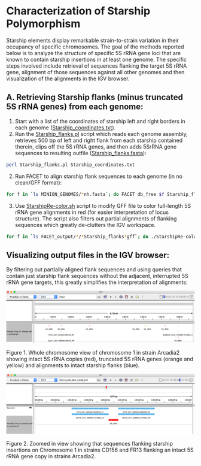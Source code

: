 # Characterization of Starship Polymorphism
Starship elements display remarkable strain-to-strain variation in their occupancy of specific chromosomes. The goal of the methods reported below is to analyze the structure of specific 5S rRNA gene loci that are known to contain starship insertions in at least one genome. The specific steps involved include retrieval of sequences flanking the target 5S rRNA gene, alignment of those sequences against all other genomes and then visualization of the alignments in the IGV browser.

## A. Retrieving Starship flanks (minus truncated 5S rRNA genes) from each genome:

1. Start with a list of the coordinates of starship left and right borders in each genome ([Starship_coordinates.txt](/data/Starship_coordinates.txt)).
2. Run the [Starship_flanks.pl](/scripts/Starship_flanks.pl) script which reads each genome assembly, retrieves 500 bp of left and right flank from each starship contained therein, clips off the 5S rRNA genes, and then adds 5SrRNA gene sequences to resulting outfile ([Starship_flanks.fasta](/data/Starship_flanks.fasta)):
```bash
perl Starship_flanks.pl Starship_coordinates.txt
```
2. Run FACET to align starship flank sequences to each genome (in no clean/GFF format):
```bash
for f in `ls MINION_GENOMES/*nh.fasta`; do FACET db_free $f Starship_flanks.fasta -nc -g; done
```
3. Use [StarshipRe-color.sh](/scripts/StarshipRe-color.sh) script to modify GFF file to color full-length 5S rRNA gene alignments in red (for easier interpretation of locus structure). The script also filters out partial alignments of flanking sequences which greatly de-clutters the IGV workspace.
```bash
for f in `ls FACET_output/*/*Starship_flanks*gff`; do ./StarshipRe-color.sh $f; rm $f; done
```
## Visualizing output files in the IGV browser:
By filtering out partially aligned flank sequences and using queries that contain just starship flank sequences without the adjacent, interrupted 5S rRNA gene targets, this greatly simplifies the interpretation of alignments:

![WholeChromosomeView.png](/data/WholeChromosomeView.png)

Figure 1. Whole chromosome view of chromosome 1 in strain Arcadia2 showing intact 5S rRNA copies (red), truncated 5S rRNA genes (orange and yellow) and alignments to intact starship flanks (blue).


![Intact5SrRNA.png](/data/Intact5SrRNA.png)

Figure 2. Zoomed in view showing that sequences flanking starship insertions on Chromosome 1 in strains CD156 and FR13 flanking an intact 5S rRNA gene copy in strains Arcadia2.

